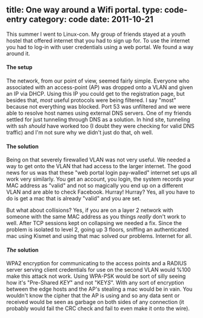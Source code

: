title: One way around a Wifi portal.
type: code-entry
category: code
date: 2011-10-21
---

This summer I went to Linux-con. My group of friends stayed at a youth hostel that offered internet that you had to sign up for. To use the internet you had to log-in with user credentials using a web portal. We found a way around it.

#### The setup
The network, from our point of view, seemed fairly simple. Everyone who associated with an access-point (AP) was dropped onto a VLAN and given an IP via DHCP. Using this IP you could get to the registration page, but besides that, _most_ useful protocols were being filtered. I say "most" because not everything was blocked. Port 53 was unfiltered and we were able to resolve host names using external DNS servers. One of my friends settled for just tunneling through DNS as a solution. In
hind site, tunneling with ssh _should_ have worked too (I doubt they were checking for valid DNS traffic) and I'm not sure why we didn't just do that, oh well.

#### The solution
Being on that severely firewalled VLAN was not very useful. We needed a way to get onto the VLAN that had access to the larger internet. The good news for us was that these "web portal login pay-walled" internet set ups all work very similarly. You get an account, you login, the system records your MAC address as "valid" and not so magically you end up on a different VLAN and are able to check Facebook. Hurray! Hurray? Yes, all you have to do is get a mac that is already "valid" and you are set.

But what about collisions? Yes, if you are on a layer 2 network with someone with the same MAC address as you things *really* don't work to well. After TCP sessions kept on collapsing we needed a fix. Since the problem is isolated to level 2, going up 3 floors, sniffing an authenticated mac using Kismet and using that mac solved our problems. Internet for all.

#### *The* solution
WPA2 encryption for communicating to the access points and a RADIUS server serving client credentials for use on the second VLAN would %100 make this attack not work. Using WPA-PSK would be sort of silly seeing how it's "Pre-Shared *KEY*" and not "KEY*S*". With any sort of encryption between the edge hosts and the AP's stealing a mac would be in vain. You wouldn't know the cipher that the AP is using and so any data sent or received would be seen as garbage on both sides of any connection (it probably would fail the CRC check and fail to
even make it onto the wire).
